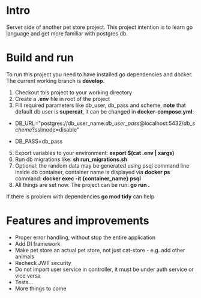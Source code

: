 # Intro

Server side of another pet store project. This project intention is to learn go language and get more familiar with postgres db.

# Build and run

To run this project you need to have installed go dependencies and docker. The current working branch is **develop**.

1. Checkout this project to your working directory
2. Create a **.env** file in root of the project
3. Fill required parameters like db_user, db_pass and scheme, **note** that default db user is **supercat**, it can be changed in **docker-compose.yml**:

+ DB_URL="postgres://db_user_name:_db_user_pass_@localhost:5432/_db_scheme_?sslmode=disable"

+ DB_PASS=db_pass

5. Export variables to your environment: **export $(cat .env | xargs)**
6. Run db migrations like: **sh run_migrations.sh**
7. Optional: the random data may be generated using psql command line inside db container, container name is displayed via **docker ps** command: **docker exec -it {container_name} psql**
8. All things are set now. The project can be run: **go run .**

If there is problem with dependencies **go mod tidy** can help


# Features and improvements

+ Proper error handling, without stop the entire application
+ Add DI framework
+ Make pet store an actual pet store, not just cat-store - e.g. add other animals
+ Recheck JWT security
+ Do not import user service in controller, it must be under auth service or vice versa
+ Tests...
+ More things to come